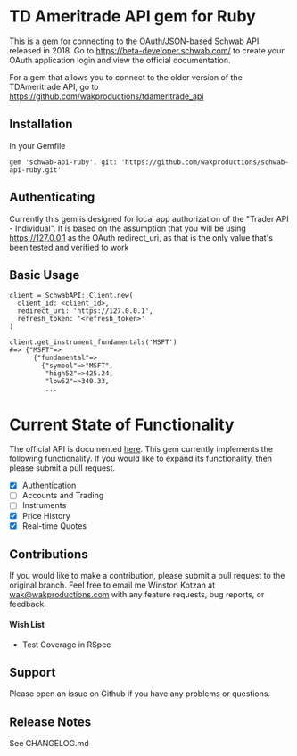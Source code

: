 # TD Ameritrade API gem for Ruby

This is a gem for connecting to the OAuth/JSON-based Schwab API released in 2018. Go to
https://beta-developer.schwab.com/ to create your OAuth application login and view the official documentation.

For a gem that allows you to connect to the older version of the TDAmeritrade API, go to 
https://github.com/wakproductions/tdameritrade_api

## Installation

In your Gemfile

`gem 'schwab-api-ruby', git: 'https://github.com/wakproductions/schwab-api-ruby.git'`

## Authenticating

Currently this gem is designed for local app authorization of the "Trader API - Individual". It is based on the
assumption that you will be using https://127.0.0.1 as the OAuth redirect_uri, as that is the only value that's
been tested and verified to work

## Basic Usage

```
client = SchwabAPI::Client.new(
  client_id: <client_id>, 
  redirect_uri: 'https://127.0.0.1', 
  refresh_token: '<refresh_token>'
)

client.get_instrument_fundamentals('MSFT')
#=> {"MSFT"=>
      {"fundamental"=>
        {"symbol"=>"MSFT",
         "high52"=>425.24,
         "low52"=>340.33,
         ...
```

# Current State of Functionality

The official API is documented [here](https://developer.tdameritrade.com/apis). This gem currently implements the
following functionality. If you would like to expand its functionality, then please submit a pull request.

- [x] Authentication
- [ ] Accounts and Trading
- [ ] Instruments
- [x] Price History
- [x] Real-time Quotes

## Contributions

If you would like to make a contribution, please submit a pull request to the original branch. Feel free to email me Winston Kotzan
at wak@wakproductions.com with any feature requests, bug reports, or feedback.

#### Wish List

* Test Coverage in RSpec

## Support

Please open an issue on Github if you have any problems or questions.

## Release Notes

See CHANGELOG.md